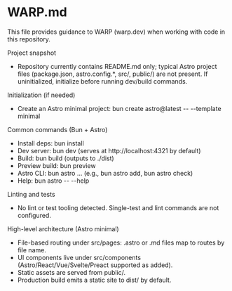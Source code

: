 # WARP.md

This file provides guidance to WARP (warp.dev) when working with code in this repository.

Project snapshot
- Repository currently contains README.md only; typical Astro project files (package.json, astro.config.*, src/, public/) are not present. If uninitialized, initialize before running dev/build commands.

Initialization (if needed)
- Create an Astro minimal project: bun create astro@latest -- --template minimal

Common commands (Bun + Astro)
- Install deps: bun install
- Dev server: bun dev  (serves at http://localhost:4321 by default)
- Build: bun build  (outputs to ./dist)
- Preview build: bun preview
- Astro CLI: bun astro ...  (e.g., bun astro add, bun astro check)
- Help: bun astro -- --help

Linting and tests
- No lint or test tooling detected. Single-test and lint commands are not configured.

High-level architecture (Astro minimal)
- File-based routing under src/pages: .astro or .md files map to routes by file name.
- UI components live under src/components (Astro/React/Vue/Svelte/Preact supported as added).
- Static assets are served from public/.
- Production build emits a static site to dist/ by default.
